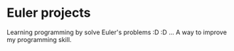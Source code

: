 # Euler projects

Learning programming by solve Euler's problems :D :D ... A way to improve my programming skill.


